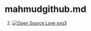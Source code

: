 # mahmudgithub.md
2.	[![Open Source Love svg3](https://badges.frapsoft.com/os/v3/open-source.svg?v=103)](https://github.com/ellerbrock/open-source-badges/)


